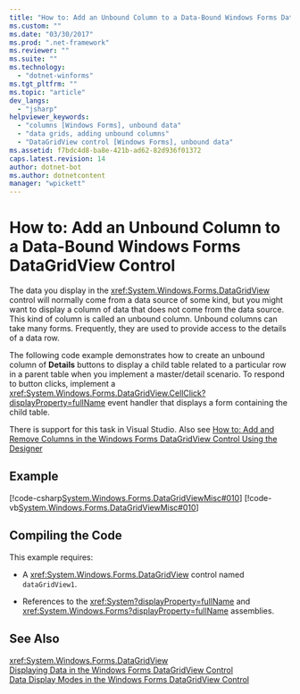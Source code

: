 ```yaml
---
title: "How to: Add an Unbound Column to a Data-Bound Windows Forms DataGridView Control | Microsoft Docs"
ms.custom: ""
ms.date: "03/30/2017"
ms.prod: ".net-framework"
ms.reviewer: ""
ms.suite: ""
ms.technology: 
  - "dotnet-winforms"
ms.tgt_pltfrm: ""
ms.topic: "article"
dev_langs: 
  - "jsharp"
helpviewer_keywords: 
  - "columns [Windows Forms], unbound data"
  - "data grids, adding unbound columns"
  - "DataGridView control [Windows Forms], unbound data"
ms.assetid: f7bdc4d8-ba8e-421b-ad62-82d936f01372
caps.latest.revision: 14
author: dotnet-bot
ms.author: dotnetcontent
manager: "wpickett"
---
```

# How to: Add an Unbound Column to a Data-Bound Windows Forms DataGridView Control
The data you display in the <xref:System.Windows.Forms.DataGridView> control will normally come from a data source of some kind, but you might want to display a column of data that does not come from the data source. This kind of column is called an unbound column. Unbound columns can take many forms. Frequently, they are used to provide access to the details of a data row.  
  
 The following code example demonstrates how to create an unbound column of **Details** buttons to display a child table related to a particular row in a parent table when you implement a master/detail scenario. To respond to button clicks, implement a <xref:System.Windows.Forms.DataGridView.CellClick?displayProperty=fullName> event handler that displays a form containing the child table.  
  
 There is support for this task in Visual Studio.  Also see [How to: Add and Remove Columns in the Windows Forms DataGridView Control Using the Designer](http://msdn.microsoft.com/library/dyyesckz\(v=vs.110\))  
  
## Example  
 [!code-csharp[System.Windows.Forms.DataGridViewMisc#010](../../../../samples/snippets/csharp/VS_Snippets_Winforms/System.Windows.Forms.DataGridViewMisc/CS/datagridviewmisc.cs#010)]
 [!code-vb[System.Windows.Forms.DataGridViewMisc#010](../../../../samples/snippets/visualbasic/VS_Snippets_Winforms/System.Windows.Forms.DataGridViewMisc/VB/datagridviewmisc.vb#010)]  
  
## Compiling the Code  
 This example requires:  
  
-   A <xref:System.Windows.Forms.DataGridView> control named `dataGridView1`.  
  
-   References to the <xref:System?displayProperty=fullName> and <xref:System.Windows.Forms?displayProperty=fullName> assemblies.  
  
## See Also  
 <xref:System.Windows.Forms.DataGridView>   
 [Displaying Data in the Windows Forms DataGridView Control](../../../../docs/framework/winforms/controls/displaying-data-in-the-windows-forms-datagridview-control.md)   
 [Data Display Modes in the Windows Forms DataGridView Control](../../../../docs/framework/winforms/controls/data-display-modes-in-the-windows-forms-datagridview-control.md)